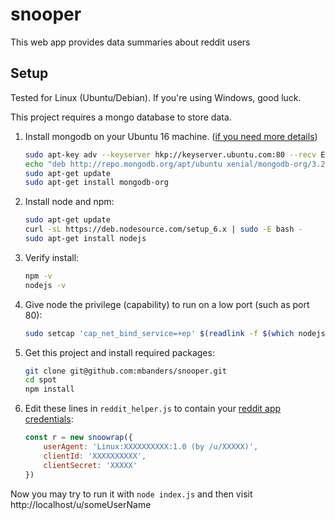 # snooper
This web app provides data summaries about reddit users

## Setup

Tested for Linux (Ubuntu/Debian). If you're using Windows, good luck.

This project requires a mongo database to store data.

1. Install mongodb on your Ubuntu 16 machine. ([if you need more details](https://www.digitalocean.com/community/tutorials/how-to-install-mongodb-on-ubuntu-16-04))
   ```sh
   sudo apt-key adv --keyserver hkp://keyserver.ubuntu.com:80 --recv EA312927
   echo "deb http://repo.mongodb.org/apt/ubuntu xenial/mongodb-org/3.2 multiverse" | sudo tee /etc/apt/sources.list.d/mongodb-org-3.2.list
   sudo apt-get update
   sudo apt-get install mongodb-org
   ```
1. Install node and npm:
    ```sh
    sudo apt-get update
    curl -sL https://deb.nodesource.com/setup_6.x | sudo -E bash -
    sudo apt-get install nodejs
    ```
1. Verify install:
    ```sh
    npm -v
    nodejs -v
    ```
1. Give node the privilege (capability) to run on a low port (such as port 80):
    ```sh
    sudo setcap 'cap_net_bind_service=+ep' $(readlink -f $(which nodejs))
    ```
1. Get this project and install required packages:
    ```sh
    git clone git@github.com:mbanders/snooper.git
    cd spot
    npm install
    ```
1. Edit these lines in `reddit_helper.js` to contain your [reddit app credentials](https://github.com/reddit-archive/reddit/wiki/OAuth2):
   ```js
   const r = new snoowrap({
       userAgent: 'Linux:XXXXXXXXXX:1.0 (by /u/XXXXX)',
       clientId: 'XXXXXXXXXX',
       clientSecret: 'XXXXX'
   })
   ```

Now you may try to run it with `node index.js` and then visit http://localhost/u/someUserName
